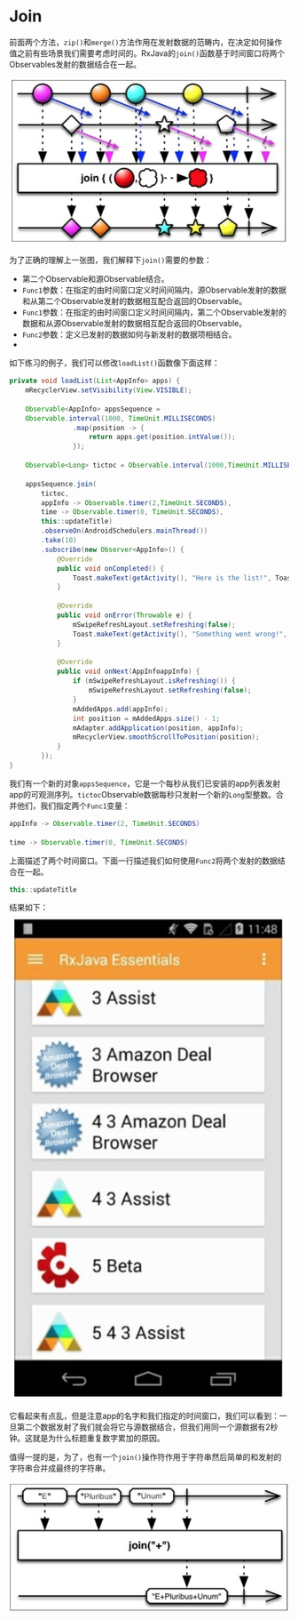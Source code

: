 # Join

前面两个方法，`zip()`和`merge()`方法作用在发射数据的范畴内，在决定如何操作值之前有些场景我们需要考虑时间的。RxJava的`join()`函数基于时间窗口将两个Observables发射的数据结合在一起。

![](chapter6_6.png)

为了正确的理解上一张图，我们解释下`join()`需要的参数：

* 第二个Observable和源Observable结合。
* `Func1`参数：在指定的由时间窗口定义时间间隔内，源Observable发射的数据和从第二个Observable发射的数据相互配合返回的Observable。
* `Func1`参数：在指定的由时间窗口定义时间间隔内，第二个Observable发射的数据和从源Observable发射的数据相互配合返回的Observable。
* `Func2`参数：定义已发射的数据如何与新发射的数据项相结合。
* 
如下练习的例子，我们可以修改`loadList()`函数像下面这样：
```java
private void loadList(List<AppInfo> apps) {
    mRecyclerView.setVisibility(View.VISIBLE);
    
    Observable<AppInfo> appsSequence =
    Observable.interval(1000, TimeUnit.MILLISECONDS)
                .map(position -> {
                    return apps.get(position.intValue());
                });
                
    Observable<Long> tictoc = Observable.interval(1000,TimeUnit.MILLISECONDS);
    
    appsSequence.join(
        tictoc, 
        appInfo -> Observable.timer(2,TimeUnit.SECONDS),
        time -> Observable.timer(0, TimeUnit.SECONDS),
        this::updateTitle)
        .observeOn(AndroidSchedulers.mainThread())
        .take(10)
        .subscribe(new Observer<AppInfo>() {
            @Override
            public void onCompleted() {
                Toast.makeText(getActivity(), "Here is the list!", Toast.LENGTH_LONG).show();
            }
            
            @Override
            public void onError(Throwable e) {
                mSwipeRefreshLayout.setRefreshing(false); 
                Toast.makeText(getActivity(), "Something went wrong!", Toast.LENGTH_SHORT).show();
            }
            
            @Override
            public void onNext(AppInfoappInfo) {
                if (mSwipeRefreshLayout.isRefreshing()) {
                    mSwipeRefreshLayout.setRefreshing(false);
                } 
                mAddedApps.add(appInfo);
                int position = mAddedApps.size() - 1;
                mAdapter.addApplication(position, appInfo);
                mRecyclerView.smoothScrollToPosition(position);
            } 
        });
}
```
我们有一个新的对象`appsSequence`，它是一个每秒从我们已安装的app列表发射app的可观测序列。`tictoc`Observable数据每秒只发射一个新的`Long`型整数。合并他们，我们指定两个`Func1`变量：
```java
appInfo -> Observable.timer(2, TimeUnit.SECONDS)

time -> Observable.timer(0, TimeUnit.SECONDS)
```
上面描述了两个时间窗口。下面一行描述我们如何使用`Func2`将两个发射的数据结合在一起。
```java
this::updateTitle
```

结果如下：
![](chapter6_7.png)

它看起来有点乱，但是注意app的名字和我们指定的时间窗口，我们可以看到：一旦第二个数据发射了我们就会将它与源数据结合，但我们用同一个源数据有2秒钟。这就是为什么标题重复数字累加的原因。

值得一提的是，为了，也有一个`join()`操作符作用于字符串然后简单的和发射的字符串合并成最终的字符串。

![](chapter6_8.png)

























